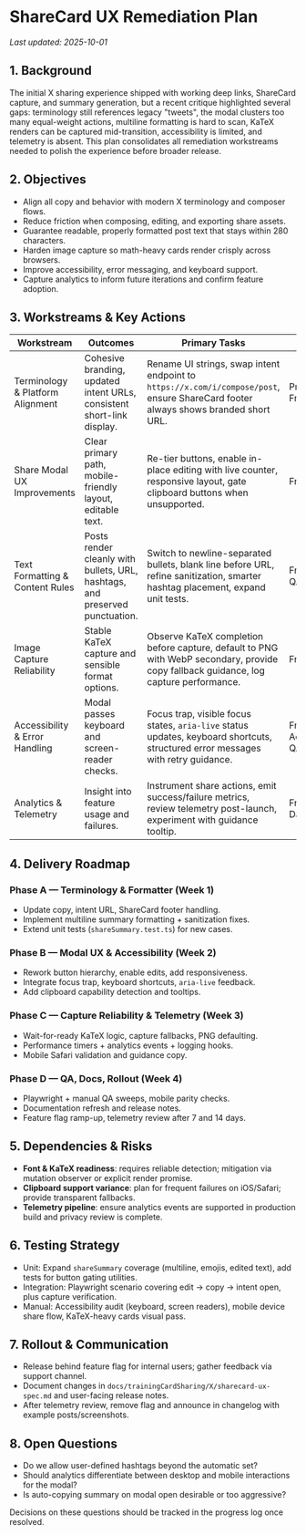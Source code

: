 # ShareCard UX Remediation Plan

_Last updated: 2025-10-01_

## 1. Background
The initial X sharing experience shipped with working deep links, ShareCard capture, and summary generation, but a recent critique highlighted several gaps: terminology still references legacy "tweets", the modal clusters too many equal-weight actions, multiline formatting is hard to scan, KaTeX renders can be captured mid-transition, accessibility is limited, and telemetry is absent. This plan consolidates all remediation workstreams needed to polish the experience before broader release.

## 2. Objectives
- Align all copy and behavior with modern X terminology and composer flows.
- Reduce friction when composing, editing, and exporting share assets.
- Guarantee readable, properly formatted post text that stays within 280 characters.
- Harden image capture so math-heavy cards render crisply across browsers.
- Improve accessibility, error messaging, and keyboard support.
- Capture analytics to inform future iterations and confirm feature adoption.

## 3. Workstreams & Key Actions

| Workstream | Outcomes | Primary Tasks | Owners |
| --- | --- | --- | --- |
| Terminology & Platform Alignment | Cohesive branding, updated intent URLs, consistent short-link display. | Rename UI strings, swap intent endpoint to `https://x.com/i/compose/post`, ensure ShareCard footer always shows branded short URL. | Product + Frontend |
| Share Modal UX Improvements | Clear primary path, mobile-friendly layout, editable text. | Re-tier buttons, enable in-place editing with live counter, responsive layout, gate clipboard buttons when unsupported. | Frontend |
| Text Formatting & Content Rules | Posts render cleanly with bullets, URL, hashtags, and preserved punctuation. | Switch to newline-separated bullets, blank line before URL, refine sanitization, smarter hashtag placement, expand unit tests. | Frontend + QA |
| Image Capture Reliability | Stable KaTeX capture and sensible format options. | Observe KaTeX completion before capture, default to PNG with WebP secondary, provide copy fallback guidance, log capture performance. | Frontend |
| Accessibility & Error Handling | Modal passes keyboard and screen-reader checks. | Focus trap, visible focus states, `aria-live` status updates, keyboard shortcuts, structured error messages with retry guidance. | Frontend + Accessibility QA |
| Analytics & Telemetry | Insight into feature usage and failures. | Instrument share actions, emit success/failure metrics, review telemetry post-launch, experiment with guidance tooltip. | Frontend + Data |

## 4. Delivery Roadmap

### Phase A — Terminology & Formatter (Week 1)
- Update copy, intent URL, ShareCard footer handling.
- Implement multiline summary formatting + sanitization fixes.
- Extend unit tests (`shareSummary.test.ts`) for new cases.

### Phase B — Modal UX & Accessibility (Week 2)
- Rework button hierarchy, enable edits, add responsiveness.
- Integrate focus trap, keyboard shortcuts, `aria-live` feedback.
- Add clipboard capability detection and tooltips.

### Phase C — Capture Reliability & Telemetry (Week 3)
- Wait-for-ready KaTeX logic, capture fallbacks, PNG defaulting.
- Performance timers + analytics events + logging hooks.
- Mobile Safari validation and guidance copy.

### Phase D — QA, Docs, Rollout (Week 4)
- Playwright + manual QA sweeps, mobile parity checks.
- Documentation refresh and release notes.
- Feature flag ramp-up, telemetry review after 7 and 14 days.

## 5. Dependencies & Risks
- **Font & KaTeX readiness**: requires reliable detection; mitigation via mutation observer or explicit render promise.
- **Clipboard support variance**: plan for frequent failures on iOS/Safari; provide transparent fallbacks.
- **Telemetry pipeline**: ensure analytics events are supported in production build and privacy review is complete.

## 6. Testing Strategy
- Unit: Expand `shareSummary` coverage (multiline, emojis, edited text), add tests for button gating utilities.
- Integration: Playwright scenario covering edit → copy → intent open, plus capture verification.
- Manual: Accessibility audit (keyboard, screen readers), mobile device share flow, KaTeX-heavy cards visual pass.

## 7. Rollout & Communication
- Release behind feature flag for internal users; gather feedback via support channel.
- Document changes in `docs/trainingCardSharing/X/sharecard-ux-spec.md` and user-facing release notes.
- After telemetry review, remove flag and announce in changelog with example posts/screenshots.

## 8. Open Questions
- Do we allow user-defined hashtags beyond the automatic set?
- Should analytics differentiate between desktop and mobile interactions for the modal?
- Is auto-copying summary on modal open desirable or too aggressive?

Decisions on these questions should be tracked in the progress log once resolved.
